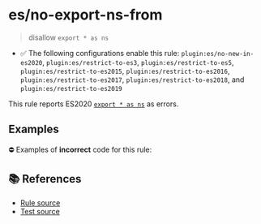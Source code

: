 # es/no-export-ns-from
> disallow `export * as ns`

- ✅ The following configurations enable this rule: `plugin:es/no-new-in-es2020`, `plugin:es/restrict-to-es3`, `plugin:es/restrict-to-es5`, `plugin:es/restrict-to-es2015`, `plugin:es/restrict-to-es2016`, `plugin:es/restrict-to-es2017`, `plugin:es/restrict-to-es2018`, and `plugin:es/restrict-to-es2019`

This rule reports ES2020 [`export * as ns`](https://github.com/tc39/proposal-export-ns-from) as errors.

## Examples

⛔ Examples of **incorrect** code for this rule:

<eslint-playground type="bad" code="/*eslint es/no-export-ns-from: error */
export * as ns from &quot;mod&quot;
" />

## 📚 References

- [Rule source](https://github.com/mysticatea/eslint-plugin-es/blob/v4.1.0/lib/rules/no-export-ns-from.js)
- [Test source](https://github.com/mysticatea/eslint-plugin-es/blob/v4.1.0/tests/lib/rules/no-export-ns-from.js)
